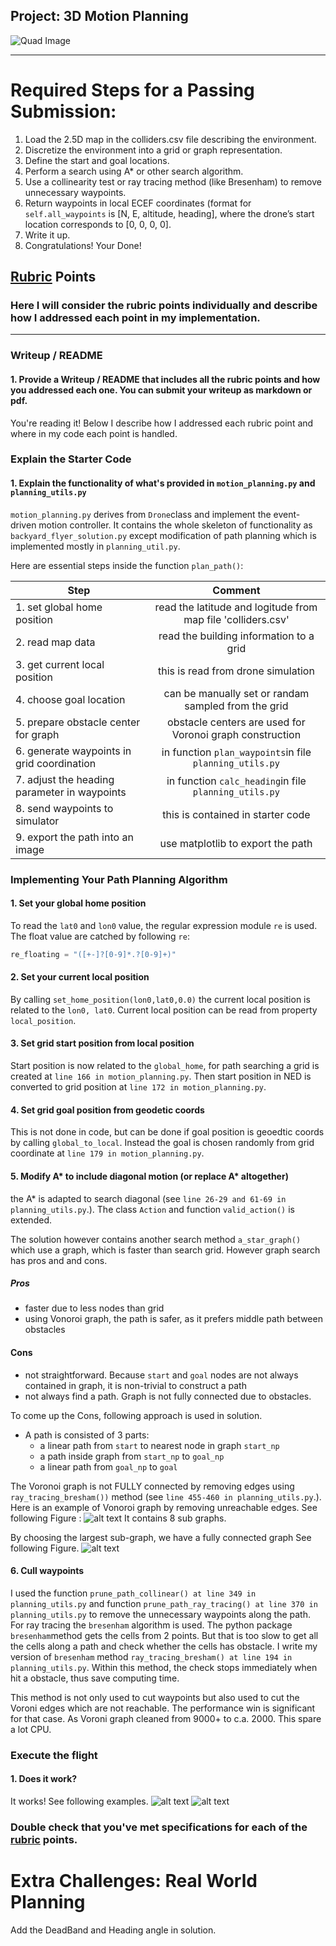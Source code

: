 ## Project: 3D Motion Planning
![Quad Image](./misc/enroute.png)

---


# Required Steps for a Passing Submission:
1. Load the 2.5D map in the colliders.csv file describing the environment.
2. Discretize the environment into a grid or graph representation.
3. Define the start and goal locations.
4. Perform a search using A* or other search algorithm.
5. Use a collinearity test or ray tracing method (like Bresenham) to remove unnecessary waypoints.
6. Return waypoints in local ECEF coordinates (format for `self.all_waypoints` is [N, E, altitude, heading], where the drone’s start location corresponds to [0, 0, 0, 0].
7. Write it up.
8. Congratulations!  Your Done!

## [Rubric](https://review.udacity.com/#!/rubrics/1534/view) Points
### Here I will consider the rubric points individually and describe how I addressed each point in my implementation.  

---
### Writeup / README

#### 1. Provide a Writeup / README that includes all the rubric points and how you addressed each one.  You can submit your writeup as markdown or pdf.  

You're reading it! Below I describe how I addressed each rubric point and where in my code each point is handled.

### Explain the Starter Code

#### 1. Explain the functionality of what's provided in `motion_planning.py` and `planning_utils.py`
`motion_planning.py` derives from `Drone`class and implement the event-driven motion controller. It contains the whole skeleton 
of functionality as `backyard_flyer_solution.py` except modification of path planning which is implemented mostly in `planning_util.py`.
 

Here are essential steps inside the function `plan_path()`:

| Step        | Comment |
| ------------- |:-------------:|
| 1. set global home position   | read the latitude and logitude from map file 'colliders.csv' |
| 2. read map data | read the building information to a grid    |
| 3. get current local position     | this is read from drone simulation     |
| 4. choose goal location    | can be manually set or randam sampled from the grid    |
| 5. prepare obstacle center for  graph    |  obstacle centers are used for Voronoi graph construction   |
| 6. generate waypoints in grid coordination     | in function `plan_waypoints`in file `planning_utils.py`    |
| 7. adjust the heading parameter in waypoints    | in function `calc_heading`in file `planning_utils.py`    |
| 8. send waypoints to simulator | this is contained in starter code|
| 9. export the path into an image | use matplotlib to export the path |



### Implementing Your Path Planning Algorithm

#### 1. Set your global home position
To read the `lat0` and `lon0` value, the regular expression module `re` is used.
The float value are catched by following `re`:

```python
re_floating = "([+-]?[0-9]*.?[0-9]+)"

```

#### 2. Set your current local position

By calling `set_home_position(lon0,lat0,0.0)` the current local position is related to the `lon0, lat0`. Current local 
position can be read from property `local_position`.

#### 3. Set grid start position from local position
Start position is now related to the `global_home`, for path searching a grid is created at `line 166 in motion_planning.py`. Then
start position in NED is converted to grid position at `line 172 in motion_planning.py`.

#### 4. Set grid goal position from geodetic coords
This is not done in code, but can be done if goal position is geoedtic coords by calling `global_to_local`. 
Instead the goal is chosen randomly from grid coordinate at `line 179 in motion_planning.py`.

#### 5. Modify A* to include diagonal motion (or replace A* altogether)
the A* is adapted to search diagonal (see `line 26-29 and 61-69 in planning_utils.py`.). The class `Action` and 
function `valid_action()` is extended.

The solution however contains another search method `a_star_graph()` which use a graph, which is faster than search grid.
However graph search has pros and and cons.

##### Pros
* faster due to less nodes than grid
* using Vonoroi graph, the path is safer, as it prefers middle path between obstacles

#### Cons
* not straightforward. Because `start` and `goal` nodes are not always contained in graph, it is non-trivial to construct a path
* not always find a path. Graph is not fully connected due to obstacles. 

To come up the Cons, following approach is used in solution.
* A path is consisted of 3 parts:
    * a linear path from `start` to nearest node in graph `start_np` 
    * a path inside graph from `start_np` to `goal_np`
    * a linear path from `goal_np` to `goal`

The Voronoi graph is not FULLY connected by removing edges using `ray_tracing_bresham())` method (see `line 455-460 in planning_utils.py`.). 
Here is an example of Vonoroi graph by removing unreachable edges. See following Figure : 
![alt text](./misc/voronoi1.png "Not fully connected graph") 
It contains 8 sub graphs.

By choosing the largest sub-graph, we have a fully connected graph See following Figure.
![alt text](./misc/voronoi2.png "Fully connected graph") 


#### 6. Cull waypoints 
I used the function `prune_path_collinear() at line 349 in planning_utils.py` and function 
`prune_path_ray_tracing() at line 370 in planning_utils.py` to remove the unnecessary waypoints along the path.
For ray tracing the `bresenham` algorithm is used. The python package `bresenham`method gets the cells from 2 points.
But that is too slow to get all the cells along a path and check whether the cells has obstacle. I write my version of 
`bresenham` method `ray_tracing_bresham() at line 194 in planning_utils.py`. Within this method, the check stops immediately 
when hit a obstacle, thus save computing time.

This method is not only used to cut waypoints but also used to cut the Voroni edges which are not reachable. 
The performance win is significant for that case. As Voroni graph cleaned from 9000+ to c.a. 2000. This spare a lot CPU.
 


### Execute the flight
#### 1. Does it work?
It works!
See following examples.
![alt text](./misc/example1.png "Example 1") 
![alt text](./misc/example2.png "Example 2") 

### Double check that you've met specifications for each of the [rubric](https://review.udacity.com/#!/rubrics/1534/view) points.
  
# Extra Challenges: Real World Planning

Add the DeadBand and Heading angle in solution.


